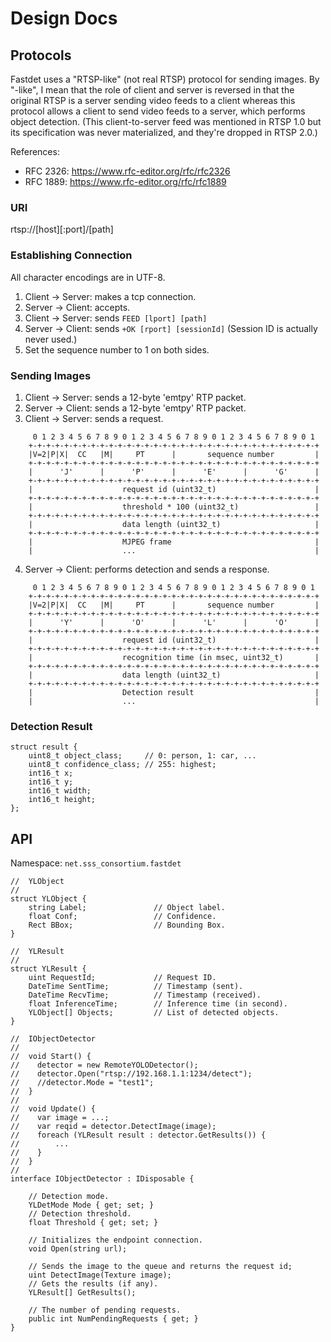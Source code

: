 # Design Docs


## Protocols

Fastdet uses a "RTSP-like" (not real RTSP) protocol for sending images.
By "-like", I mean that the role of client and server is reversed in that
the original RTSP is a server sending video feeds to a client whereas
this protocol allows a client to send video feeds to a server, which
performs object detection. (This client-to-server feed was mentioned
in RTSP 1.0 but its specification was never materialized, and they're
dropped in RTSP 2.0.)

References:

 * RFC 2326: https://www.rfc-editor.org/rfc/rfc2326
 * RFC 1889: https://www.rfc-editor.org/rfc/rfc1889

### URI

  rtsp://[host][:port]/[path]

### Establishing Connection

  All character encodings are in UTF-8.

  1. Client -> Server: makes a tcp connection.
  2. Server -> Client: accepts.
  3. Client -> Server: sends `FEED [lport] [path]`
  4. Server -> Client: sends `+OK [rport] [sessionId]`
     (Session ID is actually never used.)
  5. Set the sequence number to 1 on both sides.

### Sending Images

  1. Client -> Server: sends a 12-byte 'emtpy' RTP packet.
  2. Server -> Client: sends a 12-byte 'emtpy' RTP packet.
  3. Client -> Server: sends a request.
```
     0 1 2 3 4 5 6 7 8 9 0 1 2 3 4 5 6 7 8 9 0 1 2 3 4 5 6 7 8 9 0 1
    +-+-+-+-+-+-+-+-+-+-+-+-+-+-+-+-+-+-+-+-+-+-+-+-+-+-+-+-+-+-+-+-+
    |V=2|P|X|  CC   |M|     PT      |       sequence number         |
    +-+-+-+-+-+-+-+-+-+-+-+-+-+-+-+-+-+-+-+-+-+-+-+-+-+-+-+-+-+-+-+-+
    |      'J'      |      'P'      |      'E'      |      'G'      |
    +-+-+-+-+-+-+-+-+-+-+-+-+-+-+-+-+-+-+-+-+-+-+-+-+-+-+-+-+-+-+-+-+
    |                    request id (uint32_t)                      |
    +-+-+-+-+-+-+-+-+-+-+-+-+-+-+-+-+-+-+-+-+-+-+-+-+-+-+-+-+-+-+-+-+
    |                    threshold * 100 (uint32_t)                 |
    +-+-+-+-+-+-+-+-+-+-+-+-+-+-+-+-+-+-+-+-+-+-+-+-+-+-+-+-+-+-+-+-+
    |                    data length (uint32_t)                     |
    +-+-+-+-+-+-+-+-+-+-+-+-+-+-+-+-+-+-+-+-+-+-+-+-+-+-+-+-+-+-+-+-+
    |                    MJPEG frame                                |
    |                    ...                                        |
```

  4. Server -> Client: performs detection and sends a response.
```
     0 1 2 3 4 5 6 7 8 9 0 1 2 3 4 5 6 7 8 9 0 1 2 3 4 5 6 7 8 9 0 1
    +-+-+-+-+-+-+-+-+-+-+-+-+-+-+-+-+-+-+-+-+-+-+-+-+-+-+-+-+-+-+-+-+
    |V=2|P|X|  CC   |M|     PT      |       sequence number         |
    +-+-+-+-+-+-+-+-+-+-+-+-+-+-+-+-+-+-+-+-+-+-+-+-+-+-+-+-+-+-+-+-+
    |      'Y'      |      'O'      |      'L'      |      'O'      |
    +-+-+-+-+-+-+-+-+-+-+-+-+-+-+-+-+-+-+-+-+-+-+-+-+-+-+-+-+-+-+-+-+
    |                    request id (uint32_t)                      |
    +-+-+-+-+-+-+-+-+-+-+-+-+-+-+-+-+-+-+-+-+-+-+-+-+-+-+-+-+-+-+-+-+
    |                    recognition time (in msec, uint32_t)       |
    +-+-+-+-+-+-+-+-+-+-+-+-+-+-+-+-+-+-+-+-+-+-+-+-+-+-+-+-+-+-+-+-+
    |                    data length (uint32_t)                     |
    +-+-+-+-+-+-+-+-+-+-+-+-+-+-+-+-+-+-+-+-+-+-+-+-+-+-+-+-+-+-+-+-+
    |                    Detection result                           |
    |                    ...                                        |
```

### Detection Result

    struct result {
        uint8_t object_class;     // 0: person, 1: car, ...
        uint8_t confidence_class; // 255: highest;
        int16_t x;
        int16_t y;
        int16_t width;
        int16_t height;
    };


## API

Namespace: `net.sss_consortium.fastdet`

```
//  YLObject
//
struct YLObject {
    string Label;               // Object label.
    float Conf;                 // Confidence.
    Rect BBox;                  // Bounding Box.
}

//  YLResult
//
struct YLResult {
    uint RequestId;             // Request ID.
    DateTime SentTime;          // Timestamp (sent).
    DateTime RecvTime;          // Timestamp (received).
    float InferenceTime;        // Inference time (in second).
    YLObject[] Objects;         // List of detected objects.
}

//  IObjectDetector
//
//  void Start() {
//    detector = new RemoteYOLODetector();
//    detector.Open("rtsp://192.168.1.1:1234/detect");
//    //detector.Mode = "test1";
//  }
//
//  void Update() {
//    var image = ...;
//    var reqid = detector.DetectImage(image);
//    foreach (YLResult result : detector.GetResults()) {
//        ...
//    }
//  }
//
interface IObjectDetector : IDisposable {

    // Detection mode.
    YLDetMode Mode { get; set; }
    // Detection threshold.
    float Threshold { get; set; }

    // Initializes the endpoint connection.
    void Open(string url);

    // Sends the image to the queue and returns the request id;
    uint DetectImage(Texture image);
    // Gets the results (if any).
    YLResult[] GetResults();

    // The number of pending requests.
    public int NumPendingRequests { get; }
}
```
